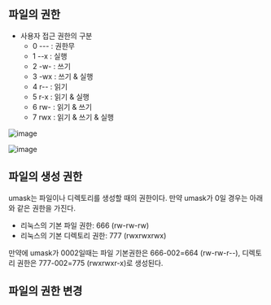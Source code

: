 ## 파일의 권한

- 사용자 접근 권한의 구분 
  - 0 --- : 권한무
  - 1 --x : 실행
  - 2 -w- : 쓰기
  - 3 -wx : 쓰기 & 실행
  - 4 r-- : 읽기
  - 5 r-x : 읽기 & 실행
  - 6 rw- : 읽기 & 쓰기
  - 7 rwx : 읽기 & 쓰기 & 실행

![image](https://user-images.githubusercontent.com/61526722/182026188-1ad4efb0-5809-49ce-bfea-fd86a0b1802b.png)


![image](https://user-images.githubusercontent.com/61526722/182026156-515dc4ef-6a24-4d16-98c5-864f9bf70c0a.png)

## 파일의 생성 권한

umask는 파일이나 디렉토리를 생성할 때의 권한이다. 만약 umask가 0일 경우는 아래와 같은 권한을 가진다. 

- 리눅스의 기본 파일 권한: 666 (rw-rw-rw)
- 리눅스의 기본 디렉토리 권한: 777 (rwxrwxrwx)

만약에 umask가 0002일때는 파일 기본권한은 666-002=664 (rw-rw-r--), 디렉토리 권한은 777-002=775 (rwxrwxr-x)로 생성된다. 

## 파일의 권한 변경
